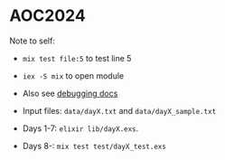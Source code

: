 # AOC2024


Note to self:
- `mix test file:5` to test line 5
- `iex -S mix` to open module
- Also see [debugging docs](https://hexdocs.pm/elixir/debugging.html)

- Input files: `data/dayX.txt` and `data/dayX_sample.txt`
- Days 1-7: `elixir lib/dayX.exs`.
- Days 8-: `mix test test/dayX_test.exs`
